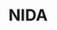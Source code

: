 ---
# This topic lives at
# https://digital.gov/topics/nida

slug: "nida"

# Topic Title
title: "NIDA"

# description — keep it short and clear
summary: ""


# Weight
weight: 1

# For more information on managing topics,
# see https://github.com/GSA/digitalgov.gov/wiki
---